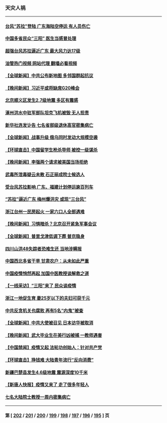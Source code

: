 ### 天灾人祸
---
#### [台风“苏拉”登陆 广东海陆空停运 有人员伤亡](../../pages/ncid280/n14065653.md?09021245) 
#### [中国多省民众“三阳” 医生当感冒处理](../../pages/ncid280/n14065276.md?09021245) 
#### [超强台风苏拉逼近广东 最大风力达17级](../../pages/ncid280/n14065205.md?09021245) 
#### [油管热门视频 网站代理 翻墙必看视频](http://138.2.39.72:81/youtube.html?epic-marker?09021245)
#### [【全球新闻】中共公布新地图 多邻国群起抗议](../../pages/ncid280/n14065190.md?09021245) 
#### [【晚间新闻】习近平或将缺席G20峰会](../../pages/ncid280/n14065191.md?09021245) 
#### [北京顺义区发生2.7级地震 多区有震感](../../pages/ncid280/n14065153.md?09021245) 
#### [涿州洪水中驻军部队坦克飞机被毁 无人担责](../../pages/ncid280/n14064949.md?09021245) 
#### [新华社连发讣告 七名省部级退休高官密集病亡](../../pages/ncid280/n14064842.md?09021245) 
#### [【全球新闻】战事升级 俄乌同时发动大规模空袭](../../pages/ncid280/n14064551.md?09021245) 
#### [【环球直击】中国留学生枪杀导师 被控一级谋杀](../../pages/ncid280/n14064214.md?09021245) 
#### [【晚间新闻】李强两个请求被美国当场拒绝](../../pages/ncid280/n14064181.md?09021245) 
#### [武毒所泄毒疑云未散 石正丽成院士候选人](../../pages/ncid280/n14064505.md?09021245) 
#### [受台风苏拉影响 广东、福建计划停运逾百列车](../../pages/ncid280/n14064356.md?09021245) 
#### [“苏拉”逼近广东 梅州爆洪灾 或现“三台风”](../../pages/ncid280/n14064035.md?09021245) 
#### [浙江台州一民房起火 一家六口人全部遇难](../../pages/ncid280/n14064008.md?09021245) 
#### [【晚间新闻】习惧暗杀？北京召开紧急军事会议](../../pages/ncid280/n14063500.md?09021245) 
#### [【全球新闻】普里戈津低调下葬 普京隐身](../../pages/ncid280/n14063924.md?09021245) 
#### [四川山洪48失踪者恐难生还 当地涉瞒报](../../pages/ncid280/n14063706.md?09021245) 
#### [中国西北多省干旱 甘肃农户：从未如此严重](../../pages/ncid280/n14063687.md?09021245) 
#### [中国疫情悄然再起 加国中医教授谈解救之道](../../pages/ncid280/n14063324.md?09021245) 
#### [【一线采访】“三阳”来了 民众谈疫情](../../pages/ncid280/n14063062.md?09021245) 
#### [浙江一地促生育 妻25岁以下的夫妇可获千元](../../pages/ncid280/n14063281.md?09021245) 
#### [中共反贪机关也腐败 再有5名“内鬼”被查](../../pages/ncid280/n14061627.md?09021245) 
#### [【全球新闻】中共大使被召见 日本访华被取消](../../pages/ncid280/n14063209.md?09021245) 
#### [【晚间新闻】武大毕业生在美行凶被捕 一教师遇害](../../pages/ncid280/n14063212.md?09021245) 
#### [【中国禁闻】疫情又起 法轮功创始人：针对共产党](../../pages/ncid280/n14063214.md?09021245) 
#### [【环球直击】挣钱难 大陆青年流行“反向消费”](../../pages/ncid280/n14063213.md?09021245) 
#### [新疆巴楚县发生4.6级地震 震源深度10千米](../../pages/ncid280/n14063210.md?09021245) 
#### [【新唐人快报】疫情又来了 走了很多年轻人](../../pages/ncid280/n14062953.md?09021245) 
#### [七名大陆院士教授一周内密集病亡](../../pages/ncid280/n14062915.md?09021245) 

---
#### 第 [ [202](./202.md?09021245) / [201](./201.md?09021245) / [200](./200.md?09021245) / [199](./199.md?09021245) / [198](./198.md?09021245) / [197](./197.md?09021245) / [196](./196.md?09021245) / [195](./195.md?09021245) ] 页
